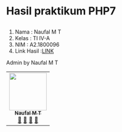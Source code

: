 # Hasil praktikum PHP7
#### 



##  

1. Nama       : Naufal M T
2. Kelas      : TI IV-A
3. NIM        : A2.1800096
4. Link Hasil :[LINK](https://a21800096.000webhostapp.com/) 



Admin by Naufal M T 



<table>
  <tr>
     <!-- Baris 2 Max 7 Akun -->
     <td align="center"><a href="#"><img src="https://avatars0.githubusercontent.com/u/61378920?s=460&u=cb85b3a4a2c1012cfe7f568ffd4bf38828d47832&v=4" width="100px;" alt=""/><br /><sub><b>Naufal M T</b></sub></a><br /><a href="#" title="https://github.com/naufalmt?tab=repositories">🔗</a> <a href="#" title="https://www.instagram.com/naufalm000/?hl=id">📖</a> <a href="#" title="https://github.com/naufalmt">👀</a> <a href="#" title="Talks">📢</a></td>
</table>
